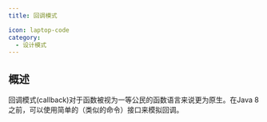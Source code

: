 ```yaml
---
title: 回调模式

icon: laptop-code
category:
  - 设计模式
---
```


## 概述

回调模式(callback)对于函数被视为一等公民的函数语言来说更为原生。在Java 8之前，可以使用简单的（类似的命令）接口来模拟回调。

